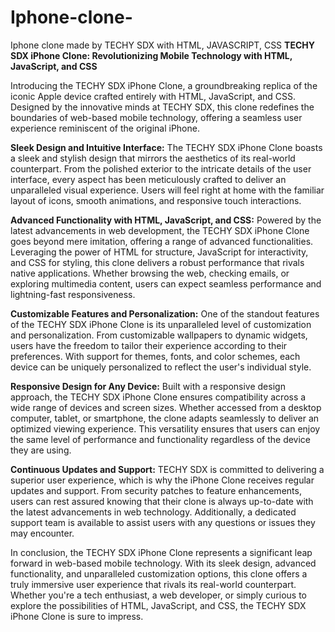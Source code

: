 # Iphone-clone-
Iphone clone made by TECHY SDX  with HTML, JAVASCRIPT, CSS
**TECHY SDX iPhone Clone: Revolutionizing Mobile Technology with HTML, JavaScript, and CSS**

Introducing the TECHY SDX iPhone Clone, a groundbreaking replica of the iconic Apple device crafted entirely with HTML, JavaScript, and CSS. Designed by the innovative minds at TECHY SDX, this clone redefines the boundaries of web-based mobile technology, offering a seamless user experience reminiscent of the original iPhone.

**Sleek Design and Intuitive Interface:**
The TECHY SDX iPhone Clone boasts a sleek and stylish design that mirrors the aesthetics of its real-world counterpart. From the polished exterior to the intricate details of the user interface, every aspect has been meticulously crafted to deliver an unparalleled visual experience. Users will feel right at home with the familiar layout of icons, smooth animations, and responsive touch interactions.

**Advanced Functionality with HTML, JavaScript, and CSS:**
Powered by the latest advancements in web development, the TECHY SDX iPhone Clone goes beyond mere imitation, offering a range of advanced functionalities. Leveraging the power of HTML for structure, JavaScript for interactivity, and CSS for styling, this clone delivers a robust performance that rivals native applications. Whether browsing the web, checking emails, or exploring multimedia content, users can expect seamless performance and lightning-fast responsiveness.

**Customizable Features and Personalization:**
One of the standout features of the TECHY SDX iPhone Clone is its unparalleled level of customization and personalization. From customizable wallpapers to dynamic widgets, users have the freedom to tailor their experience according to their preferences. With support for themes, fonts, and color schemes, each device can be uniquely personalized to reflect the user's individual style.

**Responsive Design for Any Device:**
Built with a responsive design approach, the TECHY SDX iPhone Clone ensures compatibility across a wide range of devices and screen sizes. Whether accessed from a desktop computer, tablet, or smartphone, the clone adapts seamlessly to deliver an optimized viewing experience. This versatility ensures that users can enjoy the same level of performance and functionality regardless of the device they are using.

**Continuous Updates and Support:**
TECHY SDX is committed to delivering a superior user experience, which is why the iPhone Clone receives regular updates and support. From security patches to feature enhancements, users can rest assured knowing that their clone is always up-to-date with the latest advancements in web technology. Additionally, a dedicated support team is available to assist users with any questions or issues they may encounter.

In conclusion, the TECHY SDX iPhone Clone represents a significant leap forward in web-based mobile technology. With its sleek design, advanced functionality, and unparalleled customization options, this clone offers a truly immersive user experience that rivals its real-world counterpart. Whether you're a tech enthusiast, a web developer, or simply curious to explore the possibilities of HTML, JavaScript, and CSS, the TECHY SDX iPhone Clone is sure to impress.
